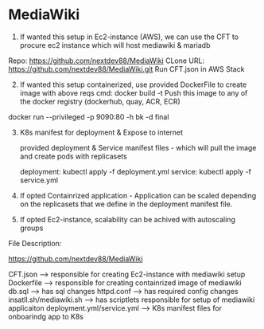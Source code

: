 # MediaWiki

1. If wanted this setup in Ec2-instance (AWS), we can use the CFT to procure ec2 instance which will host  mediawiki & mariadb

Repo: https://github.com/nextdev88/MediaWiki
CLone URL: https://github.com/nextdev88/MediaWiki.git
Run CFT.json in AWS Stack

2. If wanted this setup containerized, use provided DockerFile to create image with above reqs
   cmd: docker build -t <nameofimage> <location of dockerfile>
   Push this image to any of the docker registry (dockerhub, quay, ACR, ECR)

docker run --privileged  -p 9090:80 -h bk -d final
 
3. K8s manifest for deployment & Expose to internet

   provided deployment & Service manifest files - which will pull the image and create pods with replicasets
   
   deployment: kubectl apply -f deployment.yml
   service: kubectl apply -f service.yml
   
4. If opted Containrized application - Application can be scaled depending on the replicasets that we define in the deployment manifest file.
5. If opted Ec2-instance, scalability can be achived with autoscaling groups




File Description:

https://github.com/nextdev88/MediaWiki

CFT.json --> responsible for creating Ec2-instance with mediawiki setup
Dockerfile --> responsible for creating containrized image of mediawiki
db.sql --> has sql changes
httpd.conf --> has required config changes
insatll.sh/mediawiki.sh --> has scriptlets responsible for setup of mediawiki applicaiton
deployment.yml/service.yml --> K8s manifest files for onboarindg app to K8s